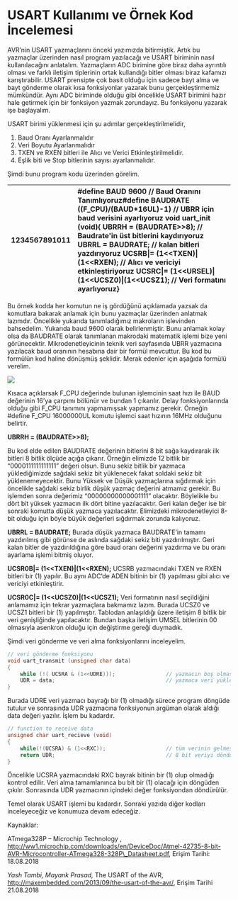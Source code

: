 # USART Kullanımı ve Örnek Kod İncelemesi

AVR’nin USART yazmaçlarını önceki yazımızda bitirmiştik. Artık bu yazmaçlar üzerinden nasıl program yazılacağı ve USART biriminin nasıl kullanılacağını anlatalım. Yazmaçların ADC birimine göre biraz daha ayrıntılı olması ve farklı iletişim tiplerinin ortak kullandığı bitler olması biraz kafamızı karıştırabilir. USART prensipte çok basit olduğu için sadece bayt alma ve bayt gönderme olarak kısa fonksiyonlar yazarak bunu gerçekleştirmemiz mümkündür. Aynı ADC biriminde olduğu gibi öncelikle USART birimini hazır hale getirmek için bir fonksiyon yazmak zorundayız. Bu fonksiyonu yazarak işe başlayalım.

USART birimi yüklenmesi için şu adımlar gerçekleştirilmelidir,

1. Baud Oranı Ayarlanmalıdır
2. Veri Boyutu Ayarlanmalıdır
3. TXEN ve RXEN bitleri ile Alıcı ve Verici Etkinleştirilmelidir.
4. Eşlik biti ve Stop bitlerinin sayısı ayarlanmalıdır.

Şimdi bunu program kodu üzerinden görelim.

| 1234567891011 | \#define BAUD 9600                                   // Baud Oranını Tanımlıyoruz\#define BAUDRATE \(\(F\_CPU\)/\(BAUD\*16UL\)-1\)            // UBRR için baud verisini ayarlıyoruz   void uart\_init \(void\){    UBRRH = \(BAUDRATE&gt;&gt;8\);                      // Baudrate'in üst bitlerini kaydırıyoruz    UBRRL = BAUDRATE;                           // kalan bitleri yazdırıyoruz    UCSRB\|= \(1&lt;&lt;TXEN\)\|\(1&lt;&lt;RXEN\);                // Alıcı ve vericiyi etkinleştiriyoruz    UCSRC\|= \(1&lt;&lt;URSEL\)\|\(1&lt;&lt;UCSZ0\)\|\(1&lt;&lt;UCSZ1\);   // Veri formatını ayarlıyoruz} |
| :--- | :--- |


Bu örnek kodda her komutun ne iş gördüğünü açıklamada yazsak da komutlara bakarak anlamak için bunu yazmaçlar üzerinden anlatmak lazımdır. Öncelikle yukarıda tanımladığımız makroların işlevinden bahsedelim. Yukarıda baud 9600 olarak belirlenmiştir. Bunu anlamak kolay olsa da BAUDRATE olarak tanımlanan makrodaki matematik işlemi bize yeni görünecektir. Mikrodenetleyicinin teknik veri sayfasında UBRR yazmacına yazılacak baud oranının hesabına dair bir formül mevcuttur. Bu kod bu formülün kod haline dönüşmüş şeklidir. Merak edenler için aşağıda formülü verelim.

[![](http://www.lojikprob.com/wp-content/uploads/2018/08/formul.png)](http://www.lojikprob.com/avr/c-ile-avr-programlama-21-usart-kullanimi-ve-ornek-kod-incelemesi/attachment/formul/)

Kısaca açıklarsak F\_CPU değerinde bulunan işlemcinin saat hızı ile BAUD değerinin 16’ya çarpımı bölünür ve bundan 1 çıkarılır. Delay fonksiyonlarında olduğu gibi F\_CPU tanımını yapmamışsak yapmamız gerekir. Örneğin \#define F\_CPU 16000000UL komutu işlemci saat hızının 16MHz olduğunu belirtir.

**UBRRH = \(BAUDRATE&gt;&gt;8\);**

Bu kod elde edilen BAUDRATE değerinin bitlerini 8 bit sağa kaydırarak ilk bitleri 8 bitlik ölçüde açığa çıkarır. Örneğin elimizde 12 bitlik bir “0000111111111111” değeri olsun. Bunu sekiz bitlik bir yazmaca yüklediğimizde sağdaki sekiz bit yüklenecek fakat soldaki sekiz bit yüklenemeyecektir. Bunu Yüksek ve Düşük yazmaçlarına sığdırmak için öncelikle sağdaki sekiz birlik düşük yazmaç değerini atmamız gerekir. Bu işlemden sonra değerimiz “00000000000001111” olacaktır. Böylelikle bu dört bit yüksek yazmacın ilk dört bitine yazılacaktır. Geri kalan değer ise bir sonraki komutta düşük yazmaca yazılacaktır. Elimizdeki mikrodenetleyici 8-bit olduğu için böyle büyük değerleri sığdırmak zorunda kalıyoruz.

**UBRRL = BAUDRATE;**  Burada düşük yazmaca BAUDRATE’in tamamı yazdırılmış gibi görünse de aslında sağdaki sekiz biti yazdırılmıştır. Geri kalan bitler de yazdırıldığına göre baud oranı değerini yazdırma ve bu oranı ayarlama işlemi bitmiş oluyor.

**UCSR0B\|= \(1&lt;&lt;TXEN\)\|\(1&lt;&lt;RXEN\);**  UCSRB yazmacındaki TXEN ve RXEN bitleri bir \(1\) yapılır. Bu aynı ADC’de ADEN bitinin bir \(1\) yapılması gibi alıcı ve vericiyi etkinleştirir.

**UCSR0C\|= \(1&lt;&lt;UCSZ0\)\|\(1&lt;&lt;UCSZ1\);**  Veri formatının nasıl seçildiğini anlamamız için tekrar yazmaçlara bakmamız lazım. Burada UCSZ0 ve UCSZ1 bitleri bir \(1\) yapılmıştır. Tablodan anlaşıldığı üzere iletişim 8 bitlik bir veri genişliğinde yapılacaktır. Bundan başka iletişim UMSEL bitlerinin 00 olmasıyla asenkron olduğu için değiştirme gereği duymadık.

Şimdi veri gönderme ve veri alma fonksiyonlarını inceleyelim.

```c
// veri gönderme fonksiyonu
void uart_transmit (unsigned char data)
{
    while (!( UCSRA & (1<<UDRE)));                // yazmacın boş olmasını bekle
    UDR = data;                                   // yazmaca veri yükle
}
```

 Burada UDRE veri yazmacı bayrağı bir \(1\) olmadığı sürece program döngüde tutulur ve sonrasında UDR yazmacına fonksiyonun argüman olarak aldığı data değeri yazılır. İşlem bu kadardır.

```c
// function to receive data
unsigned char uart_recieve (void)
{
    while(!(UCSRA) & (1<<RXC));                   // tüm verinin gelmesi için bekle
    return UDR;                                   // 8 bit veriyi döndür
}
```

Öncelikle UCSRA yazmacındaki RXC bayrak bitinin bir \(1\) olup olmadığı kontrol edilir. Veri alma tamamlanınca bu bit bir \(1\) olacağı için döngüden çıkılır. Sonrasında UDR yazmacının içindeki değer fonksiyondan döndürülür.

Temel olarak USART işlemi bu kadardır. Sonraki yazıda diğer kodları inceleyeceğiz ve konumuza devam edeceğiz.

Kaynaklar:

ATmega328P – Microchip Technology , http://ww1.microchip.com/downloads/en/DeviceDoc/Atmel-42735-8-bit-AVR-Microcontroller-ATmega328-328P\_Datasheet.pdf, Erişim Tarihi: 18.08.2018

_Yash Tambi, Mayank Prasad,_ The USART of the AVR, http://maxembedded.com/2013/09/the-usart-of-the-avr/, Erişim Tarihi 21.08.2018

